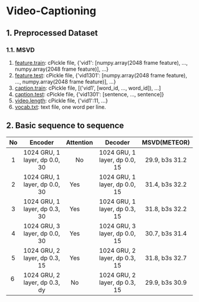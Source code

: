 # Video-Captioning
## 1. Preprocessed Dataset
### 1.1. MSVD
1. [feature.train](https://drive.google.com/uc?export=download&id=0B7NctsDC2gmLOF8xYTZPcFoySHc): cPickle file, {'vid1': [numpy.array(2048 frame feature), ..., numpy.array(2048 frame feature)], ...}
2. [feature.test](https://drive.google.com/uc?export=download&id=0B7NctsDC2gmLMWxBYWhXVUNZSFE): cPickle file, {'vid1301': [numpy.array(2048 frame feature), ..., numpy.array(2048 frame feature)], ...}
3. [caption.train](https://drive.google.com/uc?export=download&id=0B7NctsDC2gmLWjVwMG51UElKQWs): cPickle file, [('vid1', [word_id, ..., word_id]), ...]
4. [caption.test](https://drive.google.com/uc?export=download&id=0B7NctsDC2gmLTU9WaTNwM2VvRVk): cPickle file, {'vid1301': [sentence, ..., sentence]}
5. [video.length](0B7NctsDC2gmLVDRhQWpHbGpMQ0U): cPickle file, {'vid1':11, ...}
6. [vocab.txt](https://drive.google.com/uc?export=download&id=0B7NctsDC2gmLWE1MVmpKTm5yVEk): text file, one word per line.

## 2. Basic sequence to sequence
| No    | Encoder                       | Attention | Decoder                       | MSVD(METEOR)  |
| :---: |:-----------------------------:|:---------:|:-----------------------------:|:-------------:| 
| 1     | 1024 GRU, 1 layer, dp 0.0, 30 | No        | 1024 GRU, 1 layer, dp 0.0, 15 |29.9, b3s 31.2 |
| 2     | 1024 GRU, 1 layer, dp 0.0, 30 | Yes       | 1024 GRU, 1 layer, dp 0.0, 15 |31.4, b3s 32.2 |
| 3     | 1024 GRU, 1 layer, dp 0.3, 30 | Yes       | 1024 GRU, 1 layer, dp 0.3, 15 |31.8, b3s 32.2 |
| 4     | 1024 GRU, 3 layer, dp 0.0, 30 | Yes       | 1024 GRU, 3 layer, dp 0.0, 15 |30.7, b3s 31.4 |
| 5     | 1024 GRU, 2 layer, dp 0.3, 15 | Yes       | 1024 GRU, 2 layer, dp 0.3, 15 |31.8, b3s 32.7 |
| 6     | 1024 GRU, 2 layer, dp 0.3, dy | No        | 1024 GRU, 2 layer, dp 0.3, 15 |29.9, b3s 30.9 |

